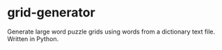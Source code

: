 # grid-generator
Generate large word puzzle grids using words from a dictionary text file. Written in Python.
